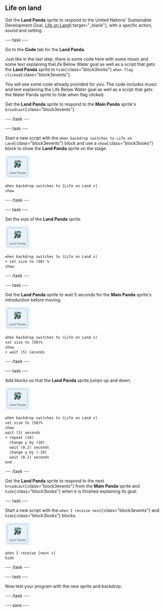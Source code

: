 ## Life on land

Get the **Land Panda** sprite to respond to the United Nations' Sustainable Development Goal, [Life on Land](https://www.undp.org/content/undp/en/home/sustainable-development-goals/goal-15-life-on-land.html){:target="_blank"}, with a specfic action, sound and setting.

--- task ---

Go to the **Code** tab for the **Land Panda**.

Just like in the last step, there is some code here with some music and some text explaining theLife Below Water goal as well as a script that gets the **Land Panda** sprite to `hide`{:class="block3looks"} `when flag clicked`{:class="block3events"}.

You will see some code already provided for you. The code includes music and text explaining the Life Below Water goal as well as a script that gets the Water Panda sprite to hide when flag clicked.

Get the **Land Panda** sprite to respond to the **Main Panda** sprite's `broadcast`{:class="block3events"}.

--- /task ---

--- task ---

Start a new script with the `when backdrop switches to Life on Land`{:class="block3events"} block and use a `show`{:class="block3looks"} block to show the **Land Panda** sprite on the stage.

![image of the Land Panda sprite](images/landpanda-sprite.png)

```blocks3
when backdrop switches to [Life on Land v]
show
```

--- /task ---

--- task ---

Set the size of the **Land Panda** sprite.

![image of the Land Panda sprite](images/landpanda-sprite.png)

```blocks3
when backdrop switches to (Life on Land v)
+ set size to (50) %
show
```

--- /task ---

--- task ---

Get the **Land Panda** sprite to wait 5 seconds for the **Main Panda** sprite's introduction before moving.

![image of the Land Panda sprite](images/landpanda-sprite.png)

```blocks3
when backdrop switches to (Life on Land v)
set size to (50)%
show
+ wait (5) seconds
```
--- /task ---

--- task ---

Add blocks so that the **Land Panda** sprite jumps up and down.

![image of the Land Panda sprite](images/landpanda-sprite.png)

```blocks3
when backdrop switches to (Life on Land v)
set size to (50)%
show
wait (5) seconds
+ repeat (18)
  change y by (10)
  wait (0.2) seconds
  change y by (-10)
  wait (0.2) seconds
end
```

--- /task ---

Get the **Land Panda** sprite to respond to the next `broadcast`{:class="block3events"} from the **Main Panda** sprite and `hide`{:class="block3looks"} when it is finished explaining its goal.

--- task ---

Start a new script with the `when I receive next`{:class="block3events"} and `hide`{:class="block3looks"} blocks.

![image of the Land Panda sprite](images/landpanda-sprite.png)

```blocks3
when I receive [next v]
hide
```

--- /task ---

--- task ---

Now test your program with the new sprite and backdrop.

--- /task ---

--- save ---
